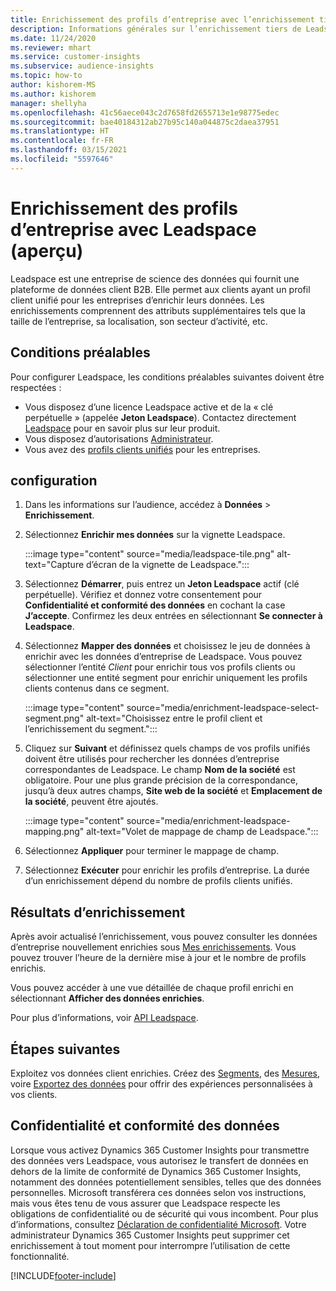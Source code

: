 ```yaml
---
title: Enrichissement des profils d’entreprise avec l’enrichissement tiers de Leadspace
description: Informations générales sur l’enrichissement tiers de Leadspace.
ms.date: 11/24/2020
ms.reviewer: mhart
ms.service: customer-insights
ms.subservice: audience-insights
ms.topic: how-to
author: kishorem-MS
ms.author: kishorem
manager: shellyha
ms.openlocfilehash: 41c56aece043c2d7658fd2655713e1e98775edec
ms.sourcegitcommit: bae40184312ab27b95c140a044875c2daea37951
ms.translationtype: HT
ms.contentlocale: fr-FR
ms.lasthandoff: 03/15/2021
ms.locfileid: "5597646"
---
```

# <a name="enrichment-of-company-profiles-with-leadspace-preview"></a>Enrichissement des profils d’entreprise avec Leadspace (aperçu)

Leadspace est une entreprise de science des données qui fournit une plateforme de données client B2B. Elle permet aux clients ayant un profil client unifié pour les entreprises d’enrichir leurs données. Les enrichissements comprennent des attributs supplémentaires tels que la taille de l’entreprise, sa localisation, son secteur d’activité, etc.

## <a name="prerequisites"></a>Conditions préalables

Pour configurer Leadspace, les conditions préalables suivantes doivent être respectées :

- Vous disposez d’une licence Leadspace active et de la « clé perpétuelle » (appelée **Jeton Leadspace**). Contactez directement [Leadspace](https://www.leadspace.com/products/leadspace-on-demand/) pour en savoir plus sur leur produit.
- Vous disposez d’autorisations [Administrateur](permissions.md#administrator).
- Vous avez des [profils clients unifiés](customer-profiles.md) pour les entreprises.

## <a name="configuration"></a>configuration

1. Dans les informations sur l’audience, accédez à **Données** > **Enrichissement**.

1. Sélectionnez **Enrichir mes données** sur la vignette Leadspace.

   :::image type="content" source="media/leadspace-tile.png" alt-text="Capture d’écran de la vignette de Leadspace.":::

1. Sélectionnez **Démarrer**, puis entrez un **Jeton Leadspace** actif (clé perpétuelle). Vérifiez et donnez votre consentement pour **Confidentialité et conformité des données** en cochant la case **J’accepte**. Confirmez les deux entrées en sélectionnant **Se connecter à Leadspace**.

1. Sélectionnez **Mapper des données** et choisissez le jeu de données à enrichir avec les données d’entreprise de Leadspace. Vous pouvez sélectionner l’entité *Client* pour enrichir tous vos profils clients ou sélectionner une entité segment pour enrichir uniquement les profils clients contenus dans ce segment.

   :::image type="content" source="media/enrichment-leadspace-select-segment.png" alt-text="Choisissez entre le profil client et l’enrichissement du segment.":::

1. Cliquez sur **Suivant** et définissez quels champs de vos profils unifiés doivent être utilisés pour rechercher les données d’entreprise correspondantes de Leadspace. Le champ **Nom de la société** est obligatoire. Pour une plus grande précision de la correspondance, jusqu’à deux autres champs, **Site web de la société** et **Emplacement de la société**, peuvent être ajoutés.

   :::image type="content" source="media/enrichment-leadspace-mapping.png" alt-text="Volet de mappage de champ de Leadspace.":::
   
1. Sélectionnez **Appliquer** pour terminer le mappage de champ.

1. Sélectionnez **Exécuter** pour enrichir les profils d’entreprise. La durée d’un enrichissement dépend du nombre de profils clients unifiés.

## <a name="enrichment-results"></a>Résultats d’enrichissement

Après avoir actualisé l’enrichissement, vous pouvez consulter les données d’entreprise nouvellement enrichies sous [Mes enrichissements](enrichment-hub.md). Vous pouvez trouver l’heure de la dernière mise à jour et le nombre de profils enrichis.

Vous pouvez accéder à une vue détaillée de chaque profil enrichi en sélectionnant **Afficher des données enrichies**.

Pour plus d’informations, voir [API Leadspace](https://support.leadspace.com/hc/en-us/sections/201997649-API).

## <a name="next-steps"></a>Étapes suivantes

Exploitez vos données client enrichies. Créez des [Segments](segments.md), des [Mesures](measures.md), voire [Exportez des données](export-destinations.md) pour offrir des expériences personnalisées à vos clients.

## <a name="data-privacy-and-compliance"></a>Confidentialité et conformité des données

Lorsque vous activez Dynamics 365 Customer Insights pour transmettre des données vers Leadspace, vous autorisez le transfert de données en dehors de la limite de conformité de Dynamics 365 Customer Insights, notamment des données potentiellement sensibles, telles que des données personnelles. Microsoft transférera ces données selon vos instructions, mais vous êtes tenu de vous assurer que Leadspace respecte les obligations de confidentialité ou de sécurité qui vous incombent. Pour plus d’informations, consultez [Déclaration de confidentialité Microsoft](https://go.microsoft.com/fwlink/?linkid=396732).
Votre administrateur Dynamics 365 Customer Insights peut supprimer cet enrichissement à tout moment pour interrompre l’utilisation de cette fonctionnalité.


[!INCLUDE[footer-include](../includes/footer-banner.md)]